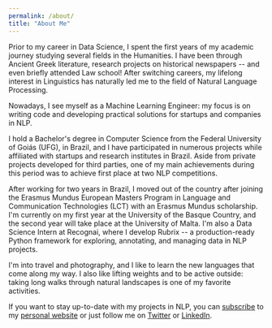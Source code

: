 ```yaml
---
permalink: /about/
title: "About Me"
---
```


Prior to my career in Data Science, I spent the first years of my academic journey studying several fields in the Humanities. I have been through Ancient Greek literature, research projects on historical newspapers -- and even briefly attended Law school! After switching careers, my lifelong interest in Linguistics has naturally led me to the field of Natural Language Processing.   

Nowadays, I see myself as a Machine Learning Engineer: my focus is on writing code and developing practical solutions for startups and companies in NLP.    

I hold a Bachelor's degree in Computer Science from the Federal University of Goiás (UFG), in Brazil, and I have participated in numerous projects while affiliated with startups and research institutes in Brazil. Aside from private projects developed for third parties, one of my main achievements during this period was to achieve first place at two NLP competitions.     

After working for two years in Brazil, I moved out of the country after joining the Erasmus Mundus European Masters Program in Language and Communication Technologies (LCT) with an Erasmus Mundus scholarship. I'm currently on my first year at the University of the Basque Country, and the second year will take place at the University of Malta. I'm also a Data Science Intern at Recognai, where I develop Rubrix -- a production-ready Python framework for exploring, annotating, and managing data in NLP projects.     

I'm into travel and photography, and I like to learn the new languages that come along my way. I also like lifting weights and to be active outside: taking long walks through natural landscapes is one of my favorite activities.    

If you want to stay up-to-date with my projects in NLP, you can [subscribe](https://ruanchaves.github.io/subscribe/) to my [personal website](https://ruanchaves.github.io) or just follow me on [Twitter](https://twitter.com/ruanchaves93) or [LinkedIn](https://www.linkedin.com/in/ruanchaves/).    
